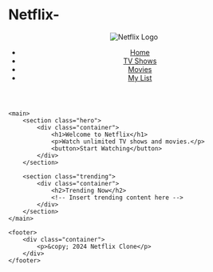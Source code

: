 # Netflix-
<!DOCTYPE html>
<html lang="en">
<head>
    <meta charset="UTF-8">
    <meta name="viewport" content="width=device-width, initial-scale=1.0">
    <title>Netflix Homepage</title>
    <link rel="stylesheet" href="styles.css">
</head>
<body>
    <header>
        <div class="container">
            <img src="netflix-logo.png" alt="Netflix Logo" class="logo">
            <nav>
                <ul>
                    <li><a href="#">Home</a></li>
                    <li><a href="#">TV Shows</a></li>
                    <li><a href="#">Movies</a></li>
                    <li><a href="#">My List</a></li>
                </ul>
            </nav>
        </div>
    </header>

    <main>
        <section class="hero">
            <div class="container">
                <h1>Welcome to Netflix</h1>
                <p>Watch unlimited TV shows and movies.</p>
                <button>Start Watching</button>
            </div>
        </section>

        <section class="trending">
            <div class="container">
                <h2>Trending Now</h2>
                <!-- Insert trending content here -->
            </div>
        </section>
    </main>

    <footer>
        <div class="container">
            <p>&copy; 2024 Netflix Clone</p>
        </div>
    </footer>
</body>
</html>
